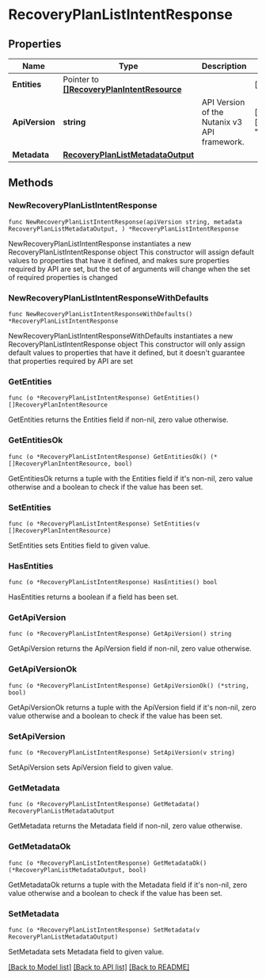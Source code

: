 # RecoveryPlanListIntentResponse

## Properties

Name | Type | Description | Notes
------------ | ------------- | ------------- | -------------
**Entities** | Pointer to [**[]RecoveryPlanIntentResource**](RecoveryPlanIntentResource.md) |  | [optional] 
**ApiVersion** | **string** | API Version of the Nutanix v3 API framework. | [readonly] [default to "3.1.0"]
**Metadata** | [**RecoveryPlanListMetadataOutput**](RecoveryPlanListMetadataOutput.md) |  | 

## Methods

### NewRecoveryPlanListIntentResponse

`func NewRecoveryPlanListIntentResponse(apiVersion string, metadata RecoveryPlanListMetadataOutput, ) *RecoveryPlanListIntentResponse`

NewRecoveryPlanListIntentResponse instantiates a new RecoveryPlanListIntentResponse object
This constructor will assign default values to properties that have it defined,
and makes sure properties required by API are set, but the set of arguments
will change when the set of required properties is changed

### NewRecoveryPlanListIntentResponseWithDefaults

`func NewRecoveryPlanListIntentResponseWithDefaults() *RecoveryPlanListIntentResponse`

NewRecoveryPlanListIntentResponseWithDefaults instantiates a new RecoveryPlanListIntentResponse object
This constructor will only assign default values to properties that have it defined,
but it doesn't guarantee that properties required by API are set

### GetEntities

`func (o *RecoveryPlanListIntentResponse) GetEntities() []RecoveryPlanIntentResource`

GetEntities returns the Entities field if non-nil, zero value otherwise.

### GetEntitiesOk

`func (o *RecoveryPlanListIntentResponse) GetEntitiesOk() (*[]RecoveryPlanIntentResource, bool)`

GetEntitiesOk returns a tuple with the Entities field if it's non-nil, zero value otherwise
and a boolean to check if the value has been set.

### SetEntities

`func (o *RecoveryPlanListIntentResponse) SetEntities(v []RecoveryPlanIntentResource)`

SetEntities sets Entities field to given value.

### HasEntities

`func (o *RecoveryPlanListIntentResponse) HasEntities() bool`

HasEntities returns a boolean if a field has been set.

### GetApiVersion

`func (o *RecoveryPlanListIntentResponse) GetApiVersion() string`

GetApiVersion returns the ApiVersion field if non-nil, zero value otherwise.

### GetApiVersionOk

`func (o *RecoveryPlanListIntentResponse) GetApiVersionOk() (*string, bool)`

GetApiVersionOk returns a tuple with the ApiVersion field if it's non-nil, zero value otherwise
and a boolean to check if the value has been set.

### SetApiVersion

`func (o *RecoveryPlanListIntentResponse) SetApiVersion(v string)`

SetApiVersion sets ApiVersion field to given value.


### GetMetadata

`func (o *RecoveryPlanListIntentResponse) GetMetadata() RecoveryPlanListMetadataOutput`

GetMetadata returns the Metadata field if non-nil, zero value otherwise.

### GetMetadataOk

`func (o *RecoveryPlanListIntentResponse) GetMetadataOk() (*RecoveryPlanListMetadataOutput, bool)`

GetMetadataOk returns a tuple with the Metadata field if it's non-nil, zero value otherwise
and a boolean to check if the value has been set.

### SetMetadata

`func (o *RecoveryPlanListIntentResponse) SetMetadata(v RecoveryPlanListMetadataOutput)`

SetMetadata sets Metadata field to given value.



[[Back to Model list]](../README.md#documentation-for-models) [[Back to API list]](../README.md#documentation-for-api-endpoints) [[Back to README]](../README.md)


